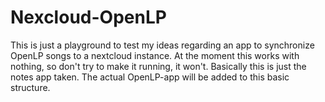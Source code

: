 # Nexcloud-OpenLP

This is just a playground to test my ideas regarding an app to synchronize OpenLP songs to a nextcloud instance.
At the moment this works with nothing, so don't try to make it running, it won't.
Basically this is just the notes app taken. The actual OpenLP-app will be added to this basic structure.